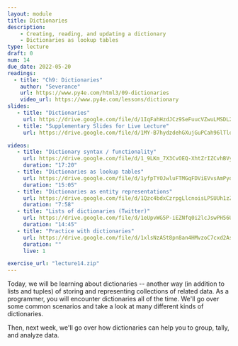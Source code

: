```yaml
---
layout: module
title: Dictionaries
description: 
    - Creating, reading, and updating a dictionary
    - Dictionaries as lookup tables
type: lecture
draft: 0
num: 14
due_date: 2022-05-20
readings:
  - title: "Ch9: Dictionaries"
    author: "Severance"
    url: https://www.py4e.com/html3/09-dictionaries
    video_url: https://www.py4e.com/lessons/dictionary
slides: 
   - title: "Dictionaries"
     url: https://drive.google.com/file/d/1IqFahHzdJCz9SeFuucVZwuLMSDL2EMg6/view?usp=sharing
   - title: "Supplementary Slides for Live Lecture"
     url: https://drive.google.com/file/d/1MY-B7hydzdehGXujGuPCah96lTlq6gR4/view?usp=sharing

videos:
   - title: "Dictionary syntax / functionality"
     url: https://drive.google.com/file/d/1_9LKm_7X3CvOEQ-XhtZrIZCvhBVyA9ac/view?usp=sharing
     duration: "17:20"
   - title: "Dictionaries as lookup tables"
     url: https://drive.google.com/file/d/1yfpTYOJwluFTMGqFDViEVvsAmPyqmei8/view?usp=sharing
     duration: "15:05"
   - title: "Dictionaries as entity representations"
     url: https://drive.google.com/file/d/1Qzc4bdxCzrpgLlcnoisLPSUUh1zZHwSA/view?usp=sharing
     duration: "7:58"
   - title: "Lists of dictionaries (Twitter)"
     url: https://drive.google.com/file/d/1eUpvWG5P-iEZNfq0i2lcJswPH56UueGk/view?usp=sharing
     duration: "14:45"
   - title: "Practice with dictionaries"
     url: https://drive.google.com/file/d/1xlsNzASt8pn8an4HMvzoC7cxd2Asr9FC/view?usp=sharing
     duration: ""
     live: 1

exercise_url: "lecture14.zip"
---
```


Today, we will be learning about dictionaries -- another way (in addition to lists and tuples) of storing and representing collections of related data. As a programmer, you will encounter dictionaries all of the time. We'll go over some common scenarios and take a look at many different kinds of dictionaries.

Then, next week, we'll go over how dictionaries can help you to group, tally, and analyze data.
